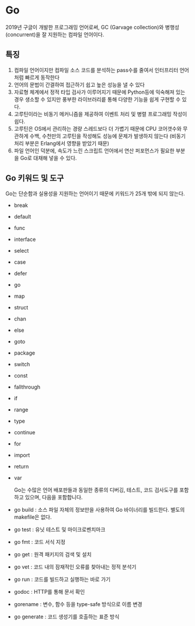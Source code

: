 # Go

2019년 구글이 개발한 프로그래밍 언어로써, GC (Garvage collection)와 병행성(concurrent)을 잘 지원하는 컴파일 언어이다.

## 특징

1. 컴파일 언어이지만 컴파일 소스 코드를 분석하는 pass수를 줄여서 인터프리터 언어처럼 빠르게 동작한다
2. 언어의 문법이 간결하여 접근하기 쉽고 높은 성능을 낼 수 있다
3. 자료형 체계에서 정적 타입 검사가 이루어지기 때문에 Python등에 익숙해져 있는 경우 생소할 수 있지만 풍부한 라이브러리릍 통해 다양한 기능을 쉽게 구현할 수 있다.
4. 고루틴이라는 비동기 메커니즘을 제공하여 이벤트 처리 및 병렬 프로그래밍 작성이 쉽다.
5. 고루틴은 OS에서 관리하는 경량 스레드보다 더 가볍기 때문에 CPU 코어갯수와 무관하게 수백, 수천만의 고루틴을 작성해도 성능에 문제가 발생하지 않는다 (비동기 처리 부분은 Erlang에서 영향을 받았기 때문)
6. 파일 언어인 덕분에, 속도가 느린 스크립트 언어에서 연산 퍼포먼스가 필요한 부분을 Go로 대채해 넣을 수 있다.



## Go 키워드 및 도구

Go는 단순함과 실용성을 지원하는 언어이기 때문에 키워드가 25개 밖에 되지 않는다.

- break

- default

- func

- interface

- select

- case

- defer

- go

- map

- struct

- chan

- else

- goto

- package

- switch

- const

- fallthrough

- if

- range

- type

- continue

- for

- import

- return

- var

  Go는 수많은 언어 배포판들과 동일한 종류의 디버깅, 테스트, 코드 검사도구를 포함하고 있으며, 다음을 포함합니다.

- go build : 소스 파일 자체의 정보만을 사용하여 Go 바이너리를 빌드한다. 별도의 makefile은 없다.

- go test : 유닛 테스트 및 마이크로벤치마크

- go fmt : 코드 서식 지정

- go get : 원격 패키지의 검색 및 설치

- go vet : 코드 내의 잠재적인 오류를 찾아내는 정적 분석기

- go run : 코드를 빌드하고 실행하는 바로 가기

- godoc : HTTP를 통해 문서 확인

- gorename : 변수, 함수 등을 type-safe 방식으로 이름 변경

- go generate : 코드 생성기를 호출하는 표준 방식



